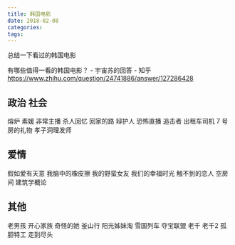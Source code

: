 ```yaml
---
title: 韩国电影
date: 2018-02-08
categories:
tags:
---
```


总结一下看过的韩国电影

有哪些值得一看的韩国电影？ - 宇宙苏的回答 - 知乎
https://www.zhihu.com/question/24741886/answer/127286428

<!-- more -->

## 政治 社会

熔炉
素媛
非常主播
杀人回忆
回家的路
辩护人
恐怖直播
追击者
出租车司机
7 号房的礼物
孝子洞理发师

## 爱情

假如爱有天意
我脑中的橡皮擦
我的野蛮女友
我们的幸福时光
触不到的恋人
空房间
建筑学概论

## 其他

老男孩
开心家族
奇怪的她
釜山行
阳光姊妹淘
雪国列车
夺宝联盟
老千
老千2
孤胆特工
走到尽头
